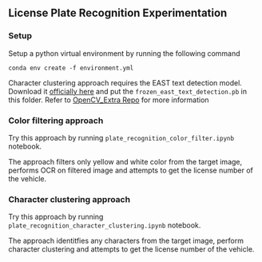 ## License Plate Recognition Experimentation

### Setup

Setup a python virtual environment by running the following command

`conda env create -f environment.yml`

Character clustering approach requires the EAST text detection model. Download it [officially here](https://www.dropbox.com/s/r2ingd0l3zt8hxs/frozen_east_text_detection.tar.gz?dl=1) and put the `frozen_east_text_detection.pb` in this folder. Refer to [OpenCV_Extra Repo](https://github.com/opencv/opencv_extra) for more information

### Color filtering approach

Try this approach by running `plate_recognition_color_filter.ipynb` notebook.

The approach filters only yellow and white color from the target image, performs OCR on filtered image and attempts to get the license number of the vehicle.

### Character clustering approach

Try this approach by running `plate_recognition_character_clustering.ipynb` notebook.

The approach identitfies any characters from the target image, perform character clustering and attempts to get the license number of the vehicle.